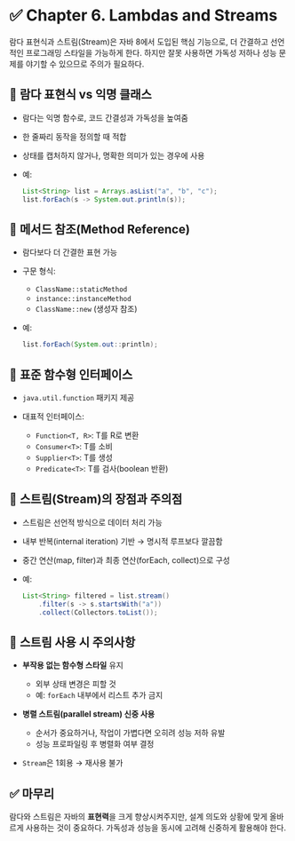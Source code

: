 # ✅ Chapter 6. Lambdas and Streams

람다 표현식과 스트림(Stream)은 자바 8에서 도입된 핵심 기능으로, 더 간결하고 선언적인 프로그래밍 스타일을 가능하게 한다. 하지만 잘못 사용하면 가독성 저하나 성능 문제를 야기할 수 있으므로 주의가 필요하다.

## 📌 람다 표현식 vs 익명 클래스

* 람다는 익명 함수로, 코드 간결성과 가독성을 높여줌
* 한 줄짜리 동작을 정의할 때 적합
* 상태를 캡처하지 않거나, 명확한 의미가 있는 경우에 사용
* 예:

  ```java
  List<String> list = Arrays.asList("a", "b", "c");
  list.forEach(s -> System.out.println(s));
  ```

## 📌 메서드 참조(Method Reference)

* 람다보다 더 간결한 표현 가능
* 구문 형식:

    * `ClassName::staticMethod`
    * `instance::instanceMethod`
    * `ClassName::new` (생성자 참조)
* 예:

  ```java
  list.forEach(System.out::println);
  ```

## 📌 표준 함수형 인터페이스

* `java.util.function` 패키지 제공
* 대표적 인터페이스:

    * `Function<T, R>`: T를 R로 변환
    * `Consumer<T>`: T를 소비
    * `Supplier<T>`: T를 생성
    * `Predicate<T>`: T를 검사(boolean 반환)

## 📌 스트림(Stream)의 장점과 주의점

* 스트림은 선언적 방식으로 데이터 처리 가능
* 내부 반복(internal iteration) 기반 → 명시적 루프보다 깔끔함
* 중간 연산(map, filter)과 최종 연산(forEach, collect)으로 구성
* 예:

  ```java
  List<String> filtered = list.stream()
      .filter(s -> s.startsWith("a"))
      .collect(Collectors.toList());
  ```

## 📌 스트림 사용 시 주의사항

* **부작용 없는 함수형 스타일** 유지

    * 외부 상태 변경은 피할 것
    * 예: `forEach` 내부에서 리스트 추가 금지
* **병렬 스트림(parallel stream) 신중 사용**

    * 순서가 중요하거나, 작업이 가볍다면 오히려 성능 저하 유발
    * 성능 프로파일링 후 병렬화 여부 결정
* `Stream`은 1회용 → 재사용 불가

## ✅ 마무리

람다와 스트림은 자바의 **표현력**을 크게 향상시켜주지만, 설계 의도와 상황에 맞게 올바르게 사용하는 것이 중요하다. 가독성과 성능을 동시에 고려해 신중하게 활용해야 한다.
